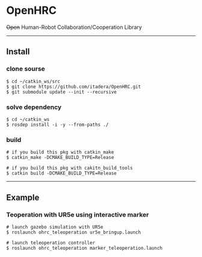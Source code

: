 # OpenHRC
~~Open~~ Human-Robot Collaboration/Cooperation Library

---
## Install
### clone sourse
```
$ cd ~/catkin_ws/src
$ git clone https://github.com/itadera/OpenHRC.git 
$ git submodule update --init --recursive
```

### solve dependency
```
$ cd ~/catkin_ws
$ rosdep install -i -y --from-paths ./ 
```

### build
```
# if you build this pkg with catkin_make
$ catkin_make -DCMAKE_BUILD_TYPE=Release

# if you build this pkg with cakitn_build_tools
$ catkin build -DCMAKE_BUILD_TYPE=Release
```


---
## Example

### Teoperation with UR5e using interactive marker
```
# launch gazebo simulation with UR5e
$ roslaunch ohrc_teleoperation ur5e_bringup.launch

# launch teleoperation controller
$ roslaunch ohrc_teleoperation marker_teleoperation.launch
```
